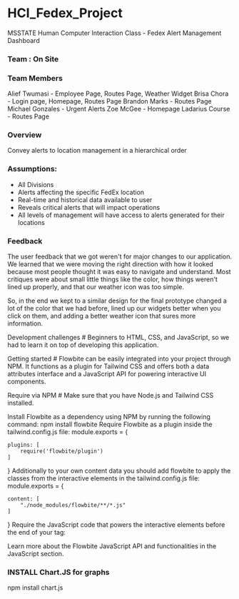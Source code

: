 # HCI_Fedex_Project
MSSTATE Human Computer Interaction Class - Fedex Alert Management Dashboard 


### Team : On Site
### Team Members
Alief Twumasi - Employee Page, Routes Page, Weather Widget
Brisa Chora - Login page, Homepage, Routes Page 
Brandon Marks - Routes Page
Michael Gonzales - Urgent Alerts
Zoe McGee - Homepage
Ladarius Course - Routes Page 

### Overview
Convey alerts to location management
in a hierarchical order

### Assumptions:
- All Divisions
- Alerts affecting the specific FedEx location
- Real-time and historical data available to user
- Reveals critical alerts that will impact operations
- All levels of management will have access to alerts generated for their locations

### Feedback
The user feedback that we got weren't for major changes to our application. We learned that we were moving the right direction with how it looked because most people thought it was easy to navigate and understand. Most critiques were about small little things like the color, how things weren't lined up properly, and that our weather icon was too simple. ​

So, in the end we kept to a similar design for the final prototype changed a lot of the color that we had before, lined up our widgets better when you click on them, and adding a better weather icon that sures more information. ​

Development challenges #
Beginners to HTML, CSS, and JavaScript, so we had to learn it on top of developing this application.



Getting started #
Flowbite can be easily integrated into your project through NPM. It functions as a plugin for Tailwind CSS and offers both a data attributes interface and a JavaScript API for powering interactive UI components.

Require via NPM #
Make sure that you have Node.js and Tailwind CSS installed.

Install Flowbite as a dependency using NPM by running the following command:
npm install flowbite
Require Flowbite as a plugin inside the tailwind.config.js file:
module.exports = {

    plugins: [
        require('flowbite/plugin')
    ]

}
Additionally to your own content data you should add flowbite to apply the classes from the interactive elements in the tailwind.config.js file:
module.exports = {

    content: [
        "./node_modules/flowbite/**/*.js"
    ]

}
Require the JavaScript code that powers the interactive elements before the end of your <body> tag:
<script src="../path/to/flowbite/dist/flowbite.min.js"></script>
Learn more about the Flowbite JavaScript API and functionalities in the JavaScript section.

### INSTALL Chart.JS for graphs

npm install chart.js
